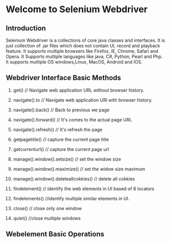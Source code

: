 # Welcome to Selenium Webdriver



## Introduction

Selenium Webdriver is a collections of core java classes and interfaces. It is just collection of .jar files which does not contain UI, record and playback feature. It supports multiple browsers like Firefox, IE, Chrome, Safari and Opera. It Supports multiple languages like java, C#, Python, Pearl and Php. It supports multiple OS windows,Linux, MacOS, Android and IOS.  



## Webdriver  Interface Basic Methods


1. get() // Navigate web application URL without browser history.

2. navigate().to // Navigate web application URl with browser history.

3. navigate().back() // Back to previous we page

4. navigate().forward() // It's comes to the actual page URL

5. navigate().refresh() // It's refresh the page  

6. getpagetitle() // capture the current page title 

7. getcurrenturl() // capture the current page url

8. manage().window().setsize() // set the window size

9. manage().window().maximize() // set the widow size maximum

10. manage().window().deleteallcokkies() // delete all cokkies

11. findelement() // identify the web elements in UI based of 8 locators

12. findelements() //identify  multiple similar elements in UI.

13. close() // close only one window

14. quiet() //close multiple windows

## Webelement Basic Operations
